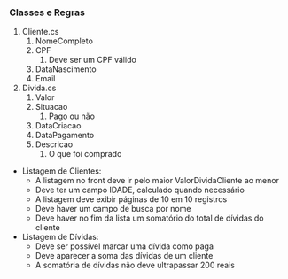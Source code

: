 ### Classes e Regras

1. Cliente.cs
   1. NomeCompleto
   2. CPF
      1. Deve ser um CPF válido
   3. DataNascimento
   4. Email
2. Divida.cs
   1. Valor
   2. Situacao
      1. Pago ou não
   3. DataCriacao
   4. DataPagamento
   5. Descricao
      1. O que foi comprado

* Listagem de Clientes:
  * A listagem no front deve ir pelo maior ValorDividaCliente ao menor
  * Deve ter um campo IDADE, calculado quando necessário
  * A listagem deve exibir páginas de 10 em 10 registros
  * Deve haver um campo de busca por nome
  * Deve haver no fim da lista um somatório do total de dívidas do cliente
* Listagem de Dívidas:
  * Deve ser possível marcar uma dívida como paga
  * Deve aparecer a soma das dívidas de um cliente
  * A somatória de dívidas não deve ultrapassar 200 reais
